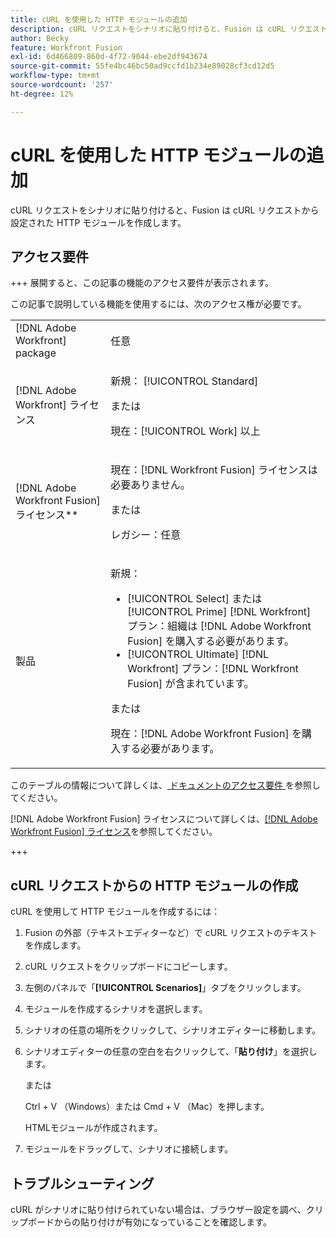 ```yaml
---
title: cURL を使用した HTTP モジュールの追加
description: cURL リクエストをシナリオに貼り付けると、Fusion は cURL リクエストから設定された HTTP モジュールを作成します。
author: Becky
feature: Workfront Fusion
exl-id: 6d466809-860d-4f72-9044-ebe2df943674
source-git-commit: 55fe4bc46bc50ad9ccfd1b234e89028cf3cd12d5
workflow-type: tm+mt
source-wordcount: '257'
ht-degree: 12%

---
```


# cURL を使用した HTTP モジュールの追加

cURL リクエストをシナリオに貼り付けると、Fusion は cURL リクエストから設定された HTTP モジュールを作成します。

## アクセス要件

+++ 展開すると、この記事の機能のアクセス要件が表示されます。

この記事で説明している機能を使用するには、次のアクセス権が必要です。

<table style="table-layout:auto">
 <col> 
 <col> 
 <tbody> 
  <tr> 
   <td role="rowheader">[!DNL Adobe Workfront] package</td> 
   <td> <p>任意</p> </td> 
  </tr> 
  <tr data-mc-conditions=""> 
   <td role="rowheader">[!DNL Adobe Workfront] ライセンス</td> 
   <td> <p>新規： [!UICONTROL Standard]</p><p>または</p><p>現在：[!UICONTROL Work] 以上</p> </td> 
  </tr> 
  <tr> 
   <td role="rowheader">[!DNL Adobe Workfront Fusion] ライセンス**</td> 
   <td>
   <p>現在：[!DNL Workfront Fusion] ライセンスは必要ありません。</p>
   <p>または</p>
   <p>レガシー：任意 </p>
   </td> 
  </tr> 
  <tr> 
   <td role="rowheader">製品</td> 
   <td>
   <p>新規：</p> <ul><li>[!UICONTROL Select] または [!UICONTROL Prime] [!DNL Workfront] プラン：組織は [!DNL Adobe Workfront Fusion] を購入する必要があります。</li><li>[!UICONTROL Ultimate] [!DNL Workfront] プラン：[!DNL Workfront Fusion] が含まれています。</li></ul>
   <p>または</p>
   <p>現在：[!DNL Adobe Workfront Fusion] を購入する必要があります。</p>
   </td> 
  </tr>
 </tbody> 
</table>

このテーブルの情報について詳しくは、[ ドキュメントのアクセス要件 ](/help/workfront-fusion/references/licenses-and-roles/access-level-requirements-in-documentation.md) を参照してください。

[!DNL Adobe Workfront Fusion] ライセンスについて詳しくは、[[!DNL Adobe Workfront Fusion] ライセンス](/help/workfront-fusion/set-up-and-manage-workfront-fusion/licensing-operations-overview/license-automation-vs-integration.md)を参照してください。

+++

## cURL リクエストからの HTTP モジュールの作成


cURL を使用して HTTP モジュールを作成するには：

1. Fusion の外部（テキストエディターなど）で cURL リクエストのテキストを作成します。
1. cURL リクエストをクリップボードにコピーします。
1. 左側のパネルで「**[!UICONTROL Scenarios]**」タブをクリックします。
1. モジュールを作成するシナリオを選択します。
1. シナリオの任意の場所をクリックして、シナリオエディターに移動します。
1. シナリオエディターの任意の空白を右クリックして、「**貼り付け**」を選択します。

   または

   Ctrl + V （Windows）または Cmd + V （Mac）を押します。


   HTMLモジュールが作成されます。
1. モジュールをドラッグして、シナリオに接続します。

## トラブルシューティング

cURL がシナリオに貼り付けられていない場合は、ブラウザー設定を調べ、クリップボードからの貼り付けが有効になっていることを確認します。
